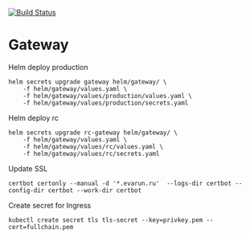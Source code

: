 [![Build Status](https://travis-ci.org/sr-2020/gateway.svg?branch=master)](https://travis-ci.org/sr-2020/gateway)
# Gateway

Helm deploy production
```
helm secrets upgrade gateway helm/gateway/ \
    -f helm/gateway/values.yaml \
    -f helm/gateway/values/production/values.yaml \
    -f helm/gateway/values/production/secrets.yaml
```

Helm deploy rc
```
helm secrets upgrade rc-gateway helm/gateway/ \
    -f helm/gateway/values.yaml \
    -f helm/gateway/values/rc/values.yaml \
    -f helm/gateway/values/rc/secrets.yaml
```

Update SSL
```
certbot certonly --manual -d '*.evarun.ru'  --logs-dir certbot --config-dir certbot --work-dir certbot
```
Create secret for Ingress

```
kubectl create secret tls tls-secret --key=privkey.pem --cert=fullchain.pem
```
